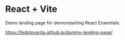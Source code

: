 # React + Vite

Demo landing page for demonstarting React Essentials. 

https://fedotovarita.github.io/dummy-landing-page/
